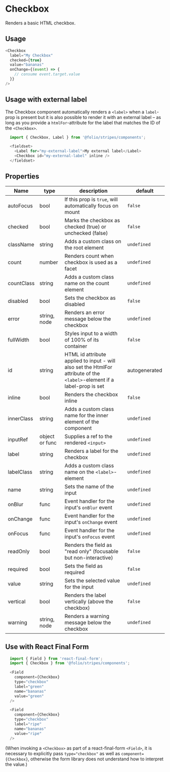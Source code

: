 # Checkbox
Renders a basic HTML checkbox.

## Usage
```js
<Checkbox
  label="My Checkbox"
  checked={true}
  value="bananas"
  onChange={(event) => {
    // consume event.target.value
  }}
/>
```

## Usage with external label
The Checkbox component automatically renders a `<label>` when a `label`-prop is present but it is also possible to render it with an external label – as long as you provide a `htmlFor`-attribute for the label that matches the ID of the `<Checkbox>`.

```js
  import { Checkbox, Label } from '@folio/stripes/components';

  <fieldset>
    <Label for="my-external-label">My external label</Label>
    <Checkbox id="my-external-label" inline />
  </fieldset>
```

## Properties

Name | type | description | default
--- | --- | --- | ---
autoFocus | bool | If this prop is `true`, will automatically focus on mount | `false`
checked | bool | Marks the checkbox as checked (true) or unchecked (false) | `false`
className | string | Adds a custom class on the root element | `undefined`
count | number | Renders count when checkbox is used as a facet | `undefined`
countClass | string | Adds a custom class name on the count element | `undefined`
disabled | bool | Sets the checkbox as disabled | `false`
error | string, node | Renders an error message below the checkbox | `undefined`
fullWidth | bool | Styles input to a width of 100% of its container | `false`
id | string | HTML id attribute applied to input - will also set the HtmlFor attribute of the `<label>`-element if a label-prop is set | autogenerated
inline | bool | Renders the checkbox inline | `false`
innerClass | string | Adds a custom class name for the inner element of the component | `undefined`
inputRef | object or func | Supplies a ref to the rendered `<input>` | `undefined`
label | string | Renders a label for the checkbox | `undefined`
labelClass | string | Adds a custom class name on the `<label>`-element | `undefined`
name | string | Sets the name of the input | `undefined`
onBlur | func | Event handler for the input's `onBlur` event | `undefined`
onChange | func | Event handler for the input's `onChange` event | `undefined`
onFocus | func | Event handler for the input's `onFocus` event | `undefined`
readOnly | bool | Renders the field as "read only" (focusable but non-interactive) | `false`
required | bool | Sets the field as required | `false`
value | string | Sets the selected value for the input | `undefined`
vertical | bool | Renders the label vertically (above the checkbox) | `false`
warning | string, node | Renders a warning message below the checkbox | `undefined`


## Use with React Final Form
```js
  import { Field } from 'react-final-form';
  import { Checkbox } from '@folio/stripes/components';

  <Field
    component={Checkbox}
    type="checkbox"
    label="green"
    name="bananas"
    value="green"
  />

  <Field
    component={Checkbox}
    type="checkbox"
    label="ripe"
    name="bananas"
    value="ripe"
  />
```
(When invoking a `<Checkbox>` as part of a react-final-form `<Field>`, it is necessary to explicitly pass `type="checkbox"` as well as `component={Checkbox}`, otherwise the form library does not understand how to interpret the value.)
